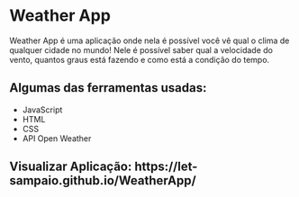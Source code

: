 <h1>Weather App</h1>

<p>Weather App é uma aplicação onde nela é possível você vê qual o clima de qualquer cidade no mundo! Nele é possível saber qual a velocidade do vento, quantos graus está fazendo e como está a condição do tempo.</p>

<h2>Algumas das ferramentas usadas:</h2>
<ul>
  <li>JavaScript</li>
  <li>HTML</li>
  <li>CSS</li>
  <li>API Open Weather</li>
</ul>

<h2> Visualizar Aplicação: https://let-sampaio.github.io/WeatherApp/ </h2>
